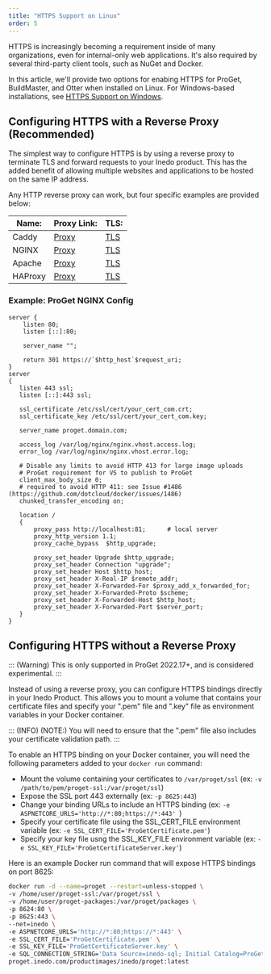 ```yaml
---
title: "HTTPS Support on Linux"
order: 5
---
```


HTTPS is increasingly becoming a requirement inside of many organizations, even for internal-only web applications. It's also required by several third-party client tools, such as NuGet and Docker.  

In this article, we'll provide two options for enabing HTTPS for ProGet, BuildMaster, and Otter when installed on Linux. For Windows-based installations, see [HTTPS Support on Windows](/docs/installation/windows/web/installation-windows-https-support).

## Configuring HTTPS with a Reverse Proxy (Recommended)
The simplest way to configure HTTPS is by using a reverse proxy to terminate TLS and forward requests to your Inedo product. This has the added benefit of allowing multiple websites and applications to be hosted on the same IP address.

Any HTTP reverse proxy can work, but four specific examples are provided below:

| Name: | Proxy Link: | TLS: |
| --- | --- | --- |
| Caddy | [Proxy](https://github.com/caddyserver/caddy/wiki/v2:-Documentation#reverse_proxy) | [TLS](https://github.com/caddyserver/caddy/wiki/v2:-Documentation#tls) |
| NGINX | [Proxy](https://docs.nginx.com/nginx/admin-guide/web-server/reverse-proxy/) | [TLS](https://docs.nginx.com/nginx/admin-guide/security-controls/terminating-ssl-http/) |
| Apache | [Proxy](https://httpd.apache.org/docs/2.4/mod/mod_proxy.html) | [TLS](https://httpd.apache.org/docs/2.4/mod/mod_ssl.html) |
| HAProxy | [Proxy](https://www.haproxy.com/blog/the-four-essential-sections-of-an-haproxy-configuration/) | [TLS](https://www.haproxy.com/blog/haproxy-ssl-termination/) |

### Example: ProGet NGINX Config

```
server {
	listen 80;
	listen [::]:80;

	server_name "";

	return 301 https://`$http_host`$request_uri;
}
server
{
   listen 443 ssl;
   listen [::]:443 ssl;

   ssl_certificate /etc/ssl/cert/your_cert_com.crt;
   ssl_certificate_key /etc/ssl/cert/your_cert_com.key;

   server_name proget.domain.com;

   access_log /var/log/nginx/nginx.vhost.access.log;
   error_log /var/log/nginx/nginx.vhost.error.log;

   # Disable any limits to avoid HTTP 413 for large image uploads
   # ProGet requirement for VS to publish to ProGet 
   client_max_body_size 0;
   # required to avoid HTTP 411: see Issue #1486 (https://github.com/dotcloud/docker/issues/1486)
   chunked_transfer_encoding on;

   location /
   {
       proxy_pass http://localhost:81;		# local server
       proxy_http_version 1.1;
       proxy_cache_bypass  $http_upgrade;

       proxy_set_header Upgrade $http_upgrade;
       proxy_set_header Connection "upgrade";
	   proxy_set_header Host $http_host;
       proxy_set_header X-Real-IP $remote_addr;
       proxy_set_header X-Forwarded-For $proxy_add_x_forwarded_for;
       proxy_set_header X-Forwarded-Proto $scheme;
       proxy_set_header X-Forwarded-Host $http_host;
       proxy_set_header X-Forwarded-Port $server_port;
   }
}
```

## Configuring HTTPS without a Reverse Proxy
::: (Warning)
This is only supported in ProGet 2022.17+, and is considered experimental. 
:::

Instead of using a reverse proxy, you can configure HTTPS bindings directly in your Inedo Product.  This allows you to mount a volume that contains your certificate files and specify your ".pem" file and ".key" file as environment variables in your Docker container.  

::: (INFO) (NOTE:)
You will need to ensure that the ".pem" file also includes your certificate validation path.
:::

To enable an HTTPS binding on your Docker container, you will need the following parameters added to your `docker run` command:
- Mount the volume containing your certificates to `/var/proget/ssl` (ex: `-v /path/to/pem/proget-ssl:/var/proget/ssl`)
- Expose the SSL port 443 externally (ex: `-p 8625:443`)
- Change your binding URLs to include an HTTPS binding (ex: `-e ASPNETCORE_URLS='http://*:80;https://*:443' `)
- Specify your certificate file using the SSL_CERT_FILE environment variable  (ex: `-e SSL_CERT_FILE='ProGetCertificate.pem'`)
- Specify your key file usng the SSL_KEY_FILE environment variable (ex: `-e SSL_KEY_FILE='ProGetCertificateServer.key'`)

Here is an example Docker run command that will expose HTTPS bindings on port 8625:
```bash
docker run -d --name=proget --restart=unless-stopped \
-v /home/user/proget-ssl:/var/proget/ssl \
-v /home/user/proget-packages:/var/proget/packages \
-p 8624:80 \
-p 8625:443 \
--net=inedo \
-e ASPNETCORE_URLS='http://*:80;https://*:443' \
-e SSL_CERT_FILE='ProGetCertificate.pem' \
-e SSL_KEY_FILE='ProGetCertificateServer.key' \
-e SQL_CONNECTION_STRING='Data Source=inedo-sql; Initial Catalog=ProGet; User ID=sa; Password=«YourStrong!Passw0rd»' \
proget.inedo.com/productimages/inedo/proget:latest
```
